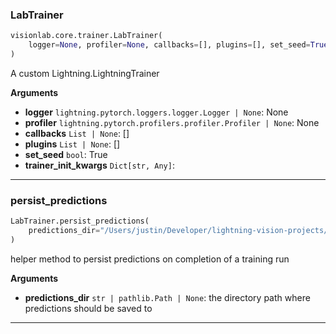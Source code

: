 ### LabTrainer

```python
visionlab.core.trainer.LabTrainer(
    logger=None, profiler=None, callbacks=[], plugins=[], set_seed=True, **trainer_init_kwargs
)
```

A custom Lightning.LightningTrainer

**Arguments**

- **logger** `lightning.pytorch.loggers.logger.Logger | None`: None
- **profiler** `lightning.pytorch.profilers.profiler.Profiler | None`: None
- **callbacks** `List | None`: []
- **plugins** `List | None`: []
- **set_seed** `bool`: True
- **trainer_init_kwargs** `Dict[str, Any]`:

---

### persist_predictions

```python
LabTrainer.persist_predictions(
    predictions_dir="/Users/justin/Developer/lightning-vision-projects/lightning-vision/data/predictions/predictions.pt",
)
```

helper method to persist predictions on completion of a training run

**Arguments**

- **predictions_dir** `str | pathlib.Path | None`: the directory path where predictions should be saved to

---
